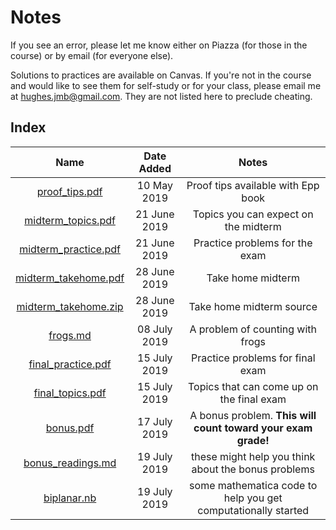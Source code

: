 # Notes

If you see an error, please let me know either on Piazza (for those in the course) or by email (for everyone else).

Solutions to practices are available on Canvas. If you're not in the course and would like to see them for self-study or for your class, please email me at [hughes.jmb@gmail.com](mailto:hughes.jmb@gmail.com). They are not listed here to preclude cheating. 

## Index

| Name | Date Added | Notes |
|:---:|:---:|:---:|
| [proof_tips.pdf](https://github.com/jmbhughes/CSCI2824-Discrete-Structures/blob/master/notes/proof_tips.pdf) | 10 May 2019 |Proof tips available with Epp book |
| [midterm_topics.pdf](midterm_topics.pdf) | 21 June 2019 | Topics you can expect on the midterm
| [midterm_practice.pdf](midterm_practice.pdf) | 21 June 2019 | Practice problems for the exam
| [midterm_takehome.pdf](midterm_takehome.pdf) | 28 June 2019 | Take home midterm
| [midterm_takehome.zip](midterm_takehome.zip) | 28 June 2019 | Take home midterm source
| [frogs.md](frogs.md) | 08 July 2019 | A problem of counting with frogs
| [final_practice.pdf](final_practice.pdf) | 15 July 2019 | Practice problems for final exam
| [final_topics.pdf](final_topics.pdf) | 15 July 2019 | Topics that can come up on the final exam
| [bonus.pdf](bonus.pdf) | 17 July 2019 | A bonus problem. **This will count toward your exam grade!**
| [bonus_readings.md](bonus_readings.md) | 19 July 2019 | these might help you think about the bonus problems
| [biplanar.nb](biplanar.nb) | 19 July 2019 | some mathematica code to help you get computationally started
